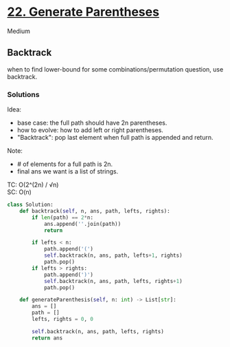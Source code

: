 # [22. Generate Parentheses](https://leetcode.com/problems/generate-parentheses/description/?envType=study-plan-v2&envId=top-interview-150)

Medium

## Backtrack
when to find lower-bound for some combinations/permutation question, use backtrack.

### Solutions

Idea:
- base case: the full path should have 2n parentheses.
- how to evolve: how to add left or right parentheses.
- "Backtrack": pop last element when full path is appended and return.

Note: 
- \# of elements for a full path is 2n. 
- final ans we want is a list of strings.

TC: O(2^(2n) / √n) \
SC: O(n)

```python
class Solution:
    def backtrack(self, n, ans, path, lefts, rights):
        if len(path) == 2*n:
            ans.append(''.join(path))
            return

        if lefts < n:
            path.append('(')
            self.backtrack(n, ans, path, lefts+1, rights)
            path.pop()
        if lefts > rights:
            path.append(')')
            self.backtrack(n, ans, path, lefts, rights+1)
            path.pop()

    def generateParenthesis(self, n: int) -> List[str]:
        ans = []
        path = []
        lefts, rights = 0, 0

        self.backtrack(n, ans, path, lefts, rights)
        return ans
```
